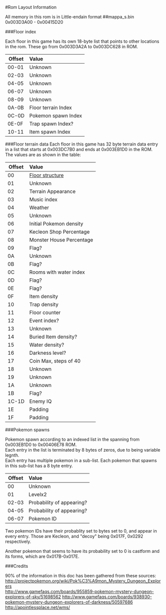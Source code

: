 #Rom Layout Information

All memory in this rom is in Little-endain format
##mappa_s.bin 0x003D3A00 - 0x00415D20

###Floor index

Each floor in this game has its own 18-byte list that points to other locations in the rom.
These go from 0x003D3A2A to 0x003DC628 in ROM.

|Offset|Value|
|------|:----|
|00-01|Unknown|
|02-03|Unknown|
|04-05|Unknown|
|06-07|Unknown|
|08-09|Unknown|
|0A-0B|Floor terrain Index|
|0C-0D|Pokemon spawn Index|
|0E-0F|Trap spawn Index?|
|10-11|Item spawn Index|

###Floor terrain data
Each floor in this game has 32 byte terrain data entry in a list that starts at 0x003DC7B0 and ends at 0x003EB1D0 in the ROM.
The values are as shown in the table:

|Offset|Value|
|------|:----|
|00|[Floor structure](floorLayouts.md)|
|01|Unknown|
|02|Terrain Appearance|
|03|Music index|
|04|Weather|
|05|Unknown|
|06|Initial Pokemon density|
|07|Kecleon Shop Percentage|
|08|Monster House Percentage|
|09|Flag?|
|0A|Unknown|
|0B|Flag?|
|0C|Rooms with water index|
|0D|Flag?|
|0E|Flag?|
|0F|Item density|
|10|Trap density|
|11|Floor counter|
|12|Event index?|
|13|Unknown|
|14|Buried Item density?|
|15|Water density?|
|16|Darkness level?|
|17|Coin Max, steps of 40|
|18|Unknown|
|19|Unknown|
|1A|Unknown|
|1B|Flag?|
|1C-1D|Enemy IQ|
|1E|Padding|
|1F|Padding|

###Pokemon spawns

Pokemon spawn according to an indexed list in the spanning from 0x003EB1D0 to 0x00406E78 ROM.  
Each entry in the list is terminated by 8 bytes of zeros, due to being variable legnth.  
Each entry has multiple pokemon in a sub-list.
Each pokemon that spawns in this sub-list has a 8 byte entry.

|Offset|Value|
|------|:----|
|00|Unknown|
|01|Levelx2|
|02-03|Probability of appearing?|
|04-05|Probability of appearing?|
|06-07|Pokemon ID|

Two pokemon IDs have their probablity set to bytes set to 0, and appear in every entry.
Those are Kecleon, and "decoy" being 0x017F, 0x0292 respectively.

Another pokemon that seems to have its probability set to 0 is castform and its forms, which are 0x017B-0x017E.

###Credits

90% of the information in this doc has been gathered from these sources:  
http://projectpokemon.org/wiki/Pok%C3%A9mon_Mystery_Dungeon_Explorers  
http://www.gamefaqs.com/boards/955859-pokemon-mystery-dungeon-explorers-of-sky/51698562
http://www.gamefaqs.com/boards/938930-pokemon-mystery-dungeon-explorers-of-darkness/50597686
http://apointlessplace.net/wms/
